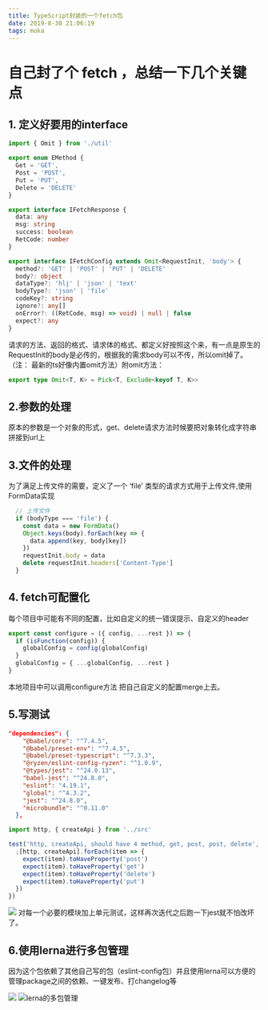 ```yaml
---
title: TypeScript封装的一个fetch包
date: 2019-8-30 21:06:19
tags: moka
---
```


# 自己封了个 fetch ，总结一下几个关键点

## 1. 定义好要用的interface

```typescript
import { Omit } from './util'

export enum EMethod {
  Get = 'GET',
  Post = 'POST',
  Put = 'PUT',
  Delete = 'DELETE'
}

export interface IFetchResponse {
  data: any
  msg: string
  success: boolean
  RetCode: number
}

export interface IFetchConfig extends Omit<RequestInit, 'body'> {
  method?: 'GET' | 'POST' | 'PUT' | 'DELETE'
  body?: object
  dataType?: 'hlj' | 'json' | 'text'
  bodyType?: 'json' | 'file'
  codeKey?: string
  ignore?: any[]
  onError?: ((RetCode, msg) => void) | null | false
  expect?: any
}
```
请求的方法、返回的格式、请求体的格式、都定义好按照这个来，有一点是原生的RequestInit的body是必传的，根据我的需求body可以不传，所以omit掉了。（注： 最新的ts好像内置omit方法）附omit方法：
```typescript
export type Omit<T, K> = Pick<T, Exclude<keyof T, K>>
```

## 2.参数的处理
原本的参数是一个对象的形式，get、delete请求方法时候要把对象转化成字符串拼接到url上

## 3.文件的处理
为了满足上传文件的需要，定义了一个 ‘file’ 类型的请求方式用于上传文件,使用FormData实现
```typescript
  // 上传文件
  if (bodyType === 'file') {
    const data = new FormData()
    Object.keys(body).forEach(key => {
      data.append(key, body[key])
    })
    requestInit.body = data
    delete requestInit.headers['Content-Type']
  }
```
## 4. fetch可配置化
每个项目中可能有不同的配置，比如自定义的统一错误提示、自定义的header
```typescript
export const configure = ({ config, ...rest }) => {
  if (isFunction(config)) {
    globalConfig = config(globalConfig)
  }
  globalConfig = { ...globalConfig, ...rest }
}
```
本地项目中可以调用configure方法 把自己自定义的配置merge上去。
## 5.写测试
```json
"dependencies": {
    "@babel/core": "^7.4.5",
    "@babel/preset-env": "^7.4.5",
    "@babel/preset-typescript": "^7.3.3",
    "@ryzen/eslint-config-ryzen": "^1.0.9",
    "@types/jest": "^24.0.13",
    "babel-jest": "^24.8.0",
    "eslint": "4.19.1",
    "global": "^4.3.2",
    "jest": "^24.8.0",
    "microbundle": "^0.11.0"
  },
```
```javascript
import http, { createApi } from '../src'

test('http, createApi, should have 4 method, get, post, post, delete', () => {
  ;[http, createApi].forEach(item => {
    expect(item).toHaveProperty('post')
    expect(item).toHaveProperty('get')
    expect(item).toHaveProperty('delete')
    expect(item).toHaveProperty('put')
  })
})

```
![](/image/20191007202531.jpg)
对每一个必要的模块加上单元测试，这样再次迭代之后跑一下jest就不怕改坏了。

## 6.使用lerna进行多包管理
因为这个包依赖了其他自己写的包（eslint-config包）并且使用lerna可以方便的管理package之间的依赖、一键发布、打changelog等 

![](/image/20191007203309.jpg)
![lerna的多包管理](/image/20191007203431.jpg)




